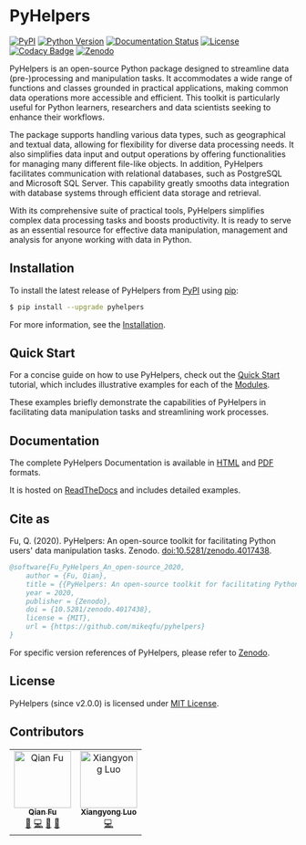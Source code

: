 # PyHelpers

[![PyPI](https://img.shields.io/pypi/v/pyhelpers)](https://pypi.org/project/pyhelpers/)
[![Python Version](https://img.shields.io/pypi/pyversions/pyhelpers)](https://docs.python.org/3/) 
[![Documentation Status](https://readthedocs.org/projects/pyhelpers/badge/?version=latest)](https://pyhelpers.readthedocs.io/en/latest/?badge=latest)
[![License](https://img.shields.io/pypi/l/pyhelpers)](https://github.com/mikeqfu/pyhelpers/blob/master/LICENSE)
[![Codacy Badge](https://app.codacy.com/project/badge/Grade/c3ed8571c494450da12cb0c4d3c8c7e9)](https://app.codacy.com/gh/mikeqfu/pyhelpers/dashboard?utm_source=gh&utm_medium=referral&utm_content=&utm_campaign=Badge_grade)
[![Zenodo](https://zenodo.org/badge/173177909.svg)](https://zenodo.org/badge/latestdoi/173177909)

PyHelpers is an open-source Python package designed to streamline data (pre-)processing and manipulation tasks. It accommodates a wide range of functions and classes grounded in practical applications, making common data operations more accessible and efficient. This toolkit is particularly useful for Python learners, researchers and data scientists seeking to enhance their workflows.

The package supports handling various data types, such as geographical and textual data, allowing for flexibility for diverse data processing needs. It also simplifies data input and output operations by offering functionalities for managing many different file-like objects. In addition, PyHelpers facilitates communication with relational databases, such as PostgreSQL and Microsoft SQL Server. This capability greatly smooths data integration with database systems through efficient data storage and retrieval.

With its comprehensive suite of practical tools, PyHelpers simplifies complex data processing tasks and boosts productivity. It is ready to serve as an essential resource for effective data manipulation, management and analysis for anyone working with data in Python.

## Installation

To install the latest release of PyHelpers from [PyPI](https://pypi.org/project/pyhelpers/) using [pip](https://pip.pypa.io/en/stable/cli/pip/):

```bash
$ pip install --upgrade pyhelpers
```

For more information, see the [Installation](https://pyhelpers.readthedocs.io/en/latest/installation.html). 

## Quick Start

For a concise guide on how to use PyHelpers, check out the [Quick Start](https://pyhelpers.readthedocs.io/en/latest/quick-start.html) tutorial, which includes illustrative examples for each of the [Modules](https://pyhelpers.readthedocs.io/en/latest/modules.html). 

These examples briefly demonstrate the capabilities of PyHelpers in facilitating data manipulation tasks and streamlining work processes.

## Documentation

The complete PyHelpers Documentation is available in [HTML](https://pyhelpers.readthedocs.io/en/latest/) and [PDF](https://pyhelpers.readthedocs.io/_/downloads/en/latest/pdf/) formats. 

It is hosted on [ReadTheDocs](https://readthedocs.org/projects/pyhelpers/) and includes detailed examples.

## Cite as

Fu, Q. (2020). PyHelpers: An open-source toolkit for facilitating Python users' data manipulation tasks. Zenodo. [doi:10.5281/zenodo.4017438](https://doi.org/10.5281/zenodo.4017438).

```bibtex
@software{Fu_PyHelpers_An_open-source_2020, 
    author = {Fu, Qian},
    title = {{PyHelpers: An open-source toolkit for facilitating Python users' data manipulation tasks}},
    year = 2020,
    publisher = {Zenodo},
    doi = {10.5281/zenodo.4017438},
    license = {MIT},
    url = {https://github.com/mikeqfu/pyhelpers}
}
```

For specific version references of PyHelpers, please refer to [Zenodo](https://zenodo.org/search?q=conceptrecid%3A%224017438%22&f=allversions%3Atrue&l=list&p=1&s=10&sort=version).

## License

PyHelpers (since v2.0.0) is licensed under [MIT License](https://github.com/mikeqfu/pyhelpers/blob/master/LICENSE).

## Contributors

<!--suppress HtmlDeprecatedAttribute -->
<table>
  <tbody>
    <tr>
      <td align="center">
        <a href="https://github.com/mikeqfu" target="_blank"><img src="https://avatars.githubusercontent.com/u/1729711?v=4?s=100" width="100px;" alt="Qian Fu"/><br><sub><b>Qian Fu</b></sub></a><br>
        <a href="https://github.com/mikeqfu/pyhelpers" target="_blank" title="Seeding">🌱</a>
        <a href="https://github.com/mikeqfu/pyhelpers/commits?author=mikeqfu" target="_blank" title="Code">💻</a>
        <a href="https://github.com/mikeqfu/pyhelpers/tree/master/tests" target="_blank" title="Tests">🧪</a>
        <a href="https://pyhelpers.readthedocs.io/en/latest/" target="_blank" title="Documentation">📖</a>
      </td>
      <td align="center">
        <a href="https://github.com/xyluo25" target="_blank"><img src="https://avatars.githubusercontent.com/u/36498464?v=4?s=100" width="100px;" alt="Xiangyong Luo"/><br><sub><b>Xiangyong Luo</b></sub></a><br>
        <a href="https://github.com/mikeqfu/pyhelpers/commits?author=xyluo25" target="_blank" title="Code">💻</a>
      </td>
  </tbody>
</table>
